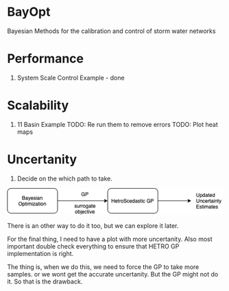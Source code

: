 # BayOpt
Bayesian Methods for the  calibration and control of storm water networks

# Performance
1. System Scale Control Example - done
# Scalability
1. 11 Basin Example 
	TODO: Re run them to remove errors
	TODO: Plot heat maps
# Uncertanity 
1. Decide on the which path to take. 
   
![](Uncertain_workflow.png)

There is an other way to do it too, but we can explore it later.

For the final thing, I need to have a plot with more uncertanity.
Also most important double check everything to ensure that HETRO GP implementation is right.

The thing is, when we do this, we need to force the GP to take more samples. or we wont get the accurate uncertanity. 
But the GP might not do it. So that is the drawback. 
